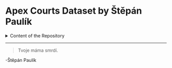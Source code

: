 # Apex Courts Dataset by Štěpán Paulík

<details>
<summary>Content of the Repository</summary>

|      | Content |
|-----:|-----------|
|     1| Metadata  |
|     2| Composition Information    |
|     3| Dissent Information       |
|     4| Basic Models       |
|     5| MySQL Database       |
|     6| Texts       |
</details>

---
>Tvoje máma smrdí.

-Štěpán Paulík
